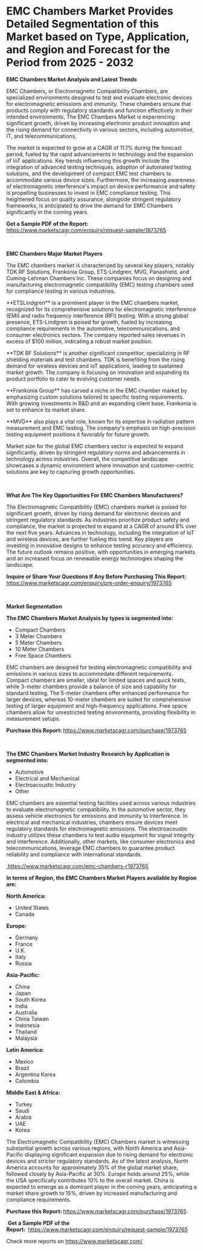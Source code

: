 <p><h1>EMC Chambers Market Provides Detailed Segmentation of this Market based on Type, Application, and Region and Forecast for the Period from 2025 - 2032</h1></p><p><strong>EMC Chambers Market Analysis and Latest Trends</strong></p>
<p><p>EMC Chambers, or Electromagnetic Compatibility Chambers, are specialized environments designed to test and evaluate electronic devices for electromagnetic emissions and immunity. These chambers ensure that products comply with regulatory standards and function effectively in their intended environments. The EMC Chambers Market is experiencing significant growth, driven by increasing electronic product innovation and the rising demand for connectivity in various sectors, including automotive, IT, and telecommunications.</p><p>The market is expected to grow at a CAGR of 11.1% during the forecast period, fueled by the rapid advancements in technology and the expansion of IoT applications. Key trends influencing this growth include the integration of advanced testing techniques, adoption of automated testing solutions, and the development of compact EMC test chambers to accommodate various device sizes. Furthermore, the increasing awareness of electromagnetic interference's impact on device performance and safety is propelling businesses to invest in EMC compliance testing. This heightened focus on quality assurance, alongside stringent regulatory frameworks, is anticipated to drive the demand for EMC Chambers significantly in the coming years.</p></p>
<p><strong>Get a Sample PDF of the Report:&nbsp;</strong> <a href="https://www.marketscagr.com/enquiry/request-sample/1973765?utm_campaign=3018&utm_medium=2&utm_source=Github&utm_content=ia&utm_term=11042025&utm_id=emc-chambers">https://www.marketscagr.com/enquiry/request-sample/1973765</a></p>
<p>&nbsp;</p>
<p><strong>EMC Chambers Major Market Players</strong></p>
<p><p>The EMC chambers market is characterized by several key players, notably TDK RF Solutions, Frankonia Group, ETS-Lindgren, MVG, Panashield, and Cuming-Lehman Chambers Inc. These companies focus on designing and manufacturing electromagnetic compatibility (EMC) testing chambers used for compliance testing in various industries.</p><p>**ETSLindgren** is a prominent player in the EMC chambers market, recognized for its comprehensive solutions for electromagnetic interference (EMI) and radio frequency interference (RFI) testing. With a strong global presence, ETS-Lindgren is poised for growth, fueled by increasing compliance requirements in the automotive, telecommunications, and consumer electronics sectors. The company reported sales revenues in excess of $100 million, indicating a robust market position.</p><p>**TDK RF Solutions** is another significant competitor, specializing in RF shielding materials and test chambers. TDK is benefiting from the rising demand for wireless devices and IoT applications, leading to sustained market growth. The company is focusing on innovation and expanding its product portfolio to cater to evolving customer needs.</p><p>**Frankonia Group** has carved a niche in the EMC chamber market by emphasizing custom solutions tailored to specific testing requirements. With growing investments in R&D and an expanding client base, Frankonia is set to enhance its market share.</p><p>**MVG** also plays a vital role, known for its expertise in radiation pattern measurement and EMC testing. The company's emphasis on high-precision testing equipment positions it favorably for future growth.</p><p>Market size for the global EMC chambers sector is expected to expand significantly, driven by stringent regulatory norms and advancements in technology across industries. Overall, the competitive landscape showcases a dynamic environment where innovation and customer-centric solutions are key to capturing growth opportunities.</p></p>
<p>&nbsp;</p>
<p><strong>What Are The Key Opportunities For EMC Chambers Manufacturers?</strong></p>
<p><p>The Electromagnetic Compatibility (EMC) chambers market is poised for significant growth, driven by rising demand for electronic devices and stringent regulatory standards. As industries prioritize product safety and compliance, the market is projected to expand at a CAGR of around 8% over the next five years. Advances in technology, including the integration of IoT and wireless devices, are further fueling this trend. Key players are investing in innovative designs to enhance testing accuracy and efficiency. The future outlook remains positive, with opportunities in emerging markets and an increased focus on renewable energy technologies shaping the landscape.</p></p>
<p><strong>Inquire or Share Your Questions If Any Before Purchasing This Report:</strong> <a href="https://www.marketscagr.com/enquiry/pre-order-enquiry/1973765?utm_campaign=3018&utm_medium=2&utm_source=Github&utm_content=ia&utm_term=11042025&utm_id=emc-chambers">https://www.marketscagr.com/enquiry/pre-order-enquiry/1973765</a></p>
<p>&nbsp;</p>
<p><strong>Market Segmentation</strong></p>
<p><strong>The EMC Chambers Market Analysis by types is segmented into:</strong></p>
<p><ul><li>Compact Chambers</li><li>3 Meter Chambers</li><li>5 Meter Chambers</li><li>10 Meter Chambers</li><li>Free Space Chambers</li></ul></p>
<p><p>EMC chambers are designed for testing electromagnetic compatibility and emissions in various sizes to accommodate different requirements. Compact chambers are smaller, ideal for limited spaces and quick tests, while 3-meter chambers provide a balance of size and capability for standard testing. The 5-meter chambers offer enhanced performance for larger devices, whereas 10-meter chambers are suited for comprehensive testing of larger equipment and high-frequency applications. Free space chambers allow for unrestricted testing environments, providing flexibility in measurement setups.</p></p>
<p><strong>Purchase this Report:&nbsp;</strong><a href="https://www.marketscagr.com/purchase/1973765?utm_campaign=3018&utm_medium=2&utm_source=Github&utm_content=ia&utm_term=11042025&utm_id=emc-chambers">https://www.marketscagr.com/purchase/1973765</a></p>
<p>&nbsp;</p>
<p><strong>The EMC Chambers Market Industry Research by Application is segmented into:</strong></p>
<p><ul><li>Automotive</li><li>Electrical and Mechanical</li><li>Electroacoustic Industry</li><li>Other</li></ul></p>
<p><p>EMC chambers are essential testing facilities used across various industries to evaluate electromagnetic compatibility. In the automotive sector, they assess vehicle electronics for emissions and immunity to interference. In electrical and mechanical industries, chambers ensure devices meet regulatory standards for electromagnetic emissions. The electroacoustic industry utilizes these chambers to test audio equipment for signal integrity and interference. Additionally, other markets, like consumer electronics and telecommunications, leverage EMC chambers to guarantee product reliability and compliance with international standards.</p></p>
<p><a href="https://www.marketscagr.com/emc-chambers-r1973765?utm_campaign=3018&utm_medium=2&utm_source=Github&utm_content=ia&utm_term=11042025&utm_id=emc-chambers">&nbsp;https://www.marketscagr.com/emc-chambers-r1973765</a></p>
<p><strong>In terms of Region, the EMC Chambers Market Players available by Region are:</strong></p>
<p>
    <p> <strong> North America: </strong>
        <ul>
            <li>United States</li>
            <li>Canada</li>
        </ul>
        </p> 
    <p> <strong> Europe: </strong>
        <ul>
            <li>Germany</li>
            <li>France</li>
            <li>U.K.</li>
            <li>Italy</li>
            <li>Russia</li>
        </ul>
        </p> 
    <p> <strong> Asia-Pacific: </strong>
        <ul>
            <li>China</li>
            <li>Japan</li>
            <li>South Korea</li>
            <li>India</li>
            <li>Australia</li>
            <li>China Taiwan</li>
            <li>Indonesia</li>
            <li>Thailand</li>
            <li>Malaysia</li>
        </ul>
        </p> 
    <p> <strong> Latin America: </strong>
        <ul>
            <li>Mexico</li>
            <li>Brazil</li>
            <li>Argentina Korea</li>
            <li>Colombia</li>
        </ul>
        </p> 
    <p> <strong> Middle East & Africa: </strong>
        <ul>
            <li>Turkey</li>
            <li>Saudi</li>
            <li>Arabia</li>
            <li>UAE</li>
            <li>Korea</li>
        </ul>
    </p>
    </p>
<p><p>The Electromagnetic Compatibility (EMC) Chambers market is witnessing substantial growth across various regions, with North America and Asia-Pacific displaying significant expansion due to rising demand for electronic devices and stricter regulatory standards. As of the latest analysis, North America accounts for approximately 35% of the global market share, followed closely by Asia-Pacific at 30%. Europe holds around 25%, while the USA specifically contributes 10% to the overall market. China is expected to emerge as a dominant player in the coming years, anticipating a market share growth to 15%, driven by increased manufacturing and compliance requirements.</p></p>
<p><strong>Purchase this Report: </strong><a href="https://www.marketscagr.com/purchase/1973765?utm_campaign=3018&utm_medium=2&utm_source=Github&utm_content=ia&utm_term=11042025&utm_id=emc-chambers">https://www.marketscagr.com/purchase/1973765</a></p>
<p>&nbsp;<strong>Get a Sample PDF of the Report:&nbsp;&nbsp;</strong><a href="https://www.marketscagr.com/enquiry/request-sample/1973765?utm_campaign=3018&utm_medium=2&utm_source=Github&utm_content=ia&utm_term=11042025&utm_id=emc-chambers">https://www.marketscagr.com/enquiry/request-sample/1973765</a></p>
<p><strong></strong></p>
<p>Check more reports on <a href="https://www.marketscagr.com/?utm_campaign=3018&utm_medium=2&utm_source=Github&utm_content=ia&utm_term=11042025&utm_id=emc-chambers">https://www.marketscagr.com/</a></p>
